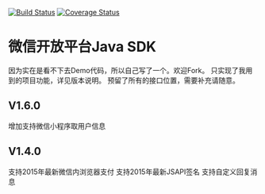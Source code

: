 [![Build Status](https://travis-ci.org/sinofool/wechat-java-sdk.png)](https://travis-ci.org/sinofool/wechat-java-sdk)
[![Coverage Status](https://coveralls.io/repos/sinofool/wechat-java-sdk/badge.svg?branch=master&service=github)](https://coveralls.io/github/sinofool/wechat-java-sdk?branch=master)

微信开放平台Java SDK
===============
因为实在是看不下去Demo代码，所以自己写了一个。欢迎Fork。
只实现了我用到的项目功能，详见版本说明。
预留了所有的接口位置，需要补充请随意。

V1.6.0
----
增加支持微信小程序取用户信息

V1.4.0
----
支持2015年最新微信内浏览器支付
支持2015年最新JSAPI签名
支持自定义回复消息

